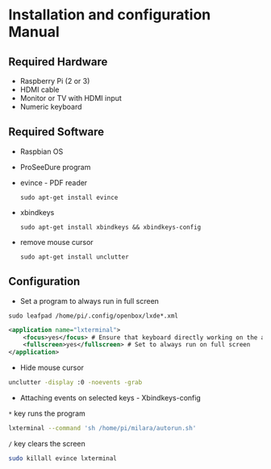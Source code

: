 # Installation and configuration Manual

## Required Hardware
* Raspberry Pi (2 or 3)
* HDMI cable
* Monitor or TV with HDMI input
* Numeric keyboard

## Required Software
*   Raspbian OS
*   ProSeeDure program
*   evince - PDF reader
    
    `sudo apt-get install evince`
*   xbindkeys
    
    `sudo apt-get install xbindkeys && xbindkeys-config`
*   remove mouse cursor
    
    `sudo apt-get install unclutter`

## Configuration
* Set a program to always run in full screen

`sudo leafpad /home/pi/.config/openbox/lxde*.xml`

```xml
<application name="lxterminal">
    <focus>yes</focus> # Ensure that keyboard directly working on the application
    <fullscreen>yes</fullscreen> # Set to always run on full screen
</application>
```

* Hide mouse cursor
```bash
unclutter -display :0 -noevents -grab
```

* Attaching events on selected keys - Xbindkeys-config

`*` key runs the program
```bash
lxterminal --command 'sh /home/pi/milara/autorun.sh'
```
`/` key clears the screen
```bash
sudo killall evince lxterminal
```
